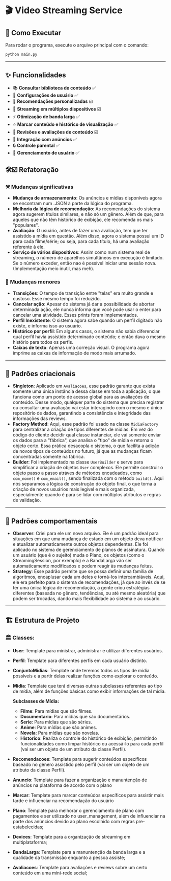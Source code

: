 
# 🎬 **Video Streaming Service**

## 🚀 **Como Executar**

Para rodar o programa, execute o arquivo principal com o comando:

```bash
python main.py
```

---

## ✨ **Funcionalidades**

- 📚 **Consultar biblioteca de conteúdo** ✅
- 👤 **Configurações de usuário** ✅
- 🤖 **Recomendações personalizadas** ☑️
- 📱 **Streaming em múltiplos dispositivos** ☑️
- ⚡ **Otimização de banda larga** ✅
- ⭐ **Marcar conteúdo e histórico de visualização** ✅
- 📝 **Revisões e avaliações de conteúdo** ☑️
- 📢 **Integração com anúncios** ✅
- 🔒 **Controle parental** ✅ 
- 👥 **Gerenciamento de usuário** ✅

## 🛠️☑️ **Refatoração**

### ⚒️ **Mudanças significativas**
- **Mudança de armazenamento**: Os anúncios e mídias disponíveis agora se encontram num .JSON à parte da lógica do programa.
- **Melhoria da lógica de recomendação**: As recomendações do sistema agora sugerem títulos similares, e não só um gênero. Além de que, para aqueles que não têm histórico de exibição, ele recomenda os mais "populares".
- **Avaliação**: O usuário, antes de fazer uma avaliação, tem que ter assistido a mídia em questão. Além disso, agora o sistema possui um ID para cada filme/série; ou seja, para cada título, há uma avaliação referente à ele. 
- **Serviço de vários dispositivos**: Assim como num sistema real de streaming, o número de aparelhos simultâneos em execução é limitado. Se o número exceder, então nao é possível iniciar uma sessão nova. (Implementação meio inutil, mas meh).
<!-- - ****: 
- ****: 
- ****: 
- ****:  -->

### 🧮 **Mudanças menores**
- **Transições**: O tempo de transição entre "telas" era muito grande e custoso. Esse mesmo tempo foi reduzido.
- **Cancelar ação**: Apesar do sistema já dar a possibilidade de abortar determinada ação, ele nunca informa que você pode usar o enter para cancelar uma atividade. Esses prints foram implementados. 
- **Perfil Inexistente**: O sistema agora sabe quando um perfil digitado não existe, e informa isso ao usuário.
- **Histórico por perfil**: Em alguns casos, o sistema não sabia diferenciar qual perfil havia assistido determinado conteúdo; e então dava o mesmo histório para todos os perfis. 
- **Caixas de texto**: Apenas uma correção visual. O programa agora imprime as caixas de informação de modo mais arrumado.

--- 

## 🧱 **Padrões criacionais**
- **Singleton**: Aplicado em ```Avaliacoes```, esse padrão garante que exista somente uma única instância dessa classe em toda a aplicação, o que funciona como um ponto de acesso global para as avaliações de conteúdo. Desse modo, qualquer parte do sistema que precisa registrar ou consultar uma avaliação vai estar interagindo com o mesmo e único repositório de dados, garantindo a consistência e integridade das informações das reviews. 
- **Factory Method**: Aqui, esse padrão foi usado na classe ```MidiaFactory``` para centralizar a criação de tipos diferentes de midias. Em vez do código do cliente decidir qual classe instanciar, ele vai somente enviar os dados para a "fábrica", que analisa o "tipo" de mídia e retorna o objeto certo. Essa prática desacopla o sistema, o que facilita a adição de novos tipos de conteúdos no futuro, já que as mudanças ficam concentradas somente na fábrica. 
- **Builder**:  Foi implementado na classe ```UserBuilder``` e serve para simplificar a criação de objetos ```User``` complexos. Ele permite construir o objeto passo a passo atráves de métodos encadeados, como ```com_nome()``` e ```com_email()```, sendo finalizada com o método ```build()```. Aqui nós separamos a lógica de construção do objeto final, o que torna a criação de novos usuários mais legível e mais organizada, especialmente quando é para se lidar com múltiplos atributos e regras de validação.
<!-- - ****: -->

---
## 👤 **Padrões comportamentais**
- **Observer**: Criei para ele um novo arquivo. Ele é um padrão ideal para situações em que uma mudança de estado em um objeto deva notificar e atualizar automaticamente outros objetos dependentes. Ele foi aplicado no sistema de gerenciamento de planos de assinatura. Quando um usuário (que é o sujeito) muda o Plano, os objetos (como o StreamingSession, por exemplo) e a BandaLarga vão ser automaticamente modificados e podem reagir às mudanças feitas.
- **Strategy**: Esse padrão permite que se possa definir uma família de algoritmos, encaplusar cada um deles e torná-los intercambiáveis. Aqui, ele era perfeito para o sistema de recomendações, já que ao invés de se ter uma única lógica de recomendação, a gente criou estratégias diferentes (baseada no gênero, tendências, ou até mesmo aleatória) que podem ser trocadas, dando mais flexibilidade ao sistema e ao usuário.
---

## 🏗️ **Estrutura de Projeto**

### 🏛️ **Classes:**

- **User**: Template para ministrar, administrar e utilizar diferentes usuários.
- **Perfil**: Template para diferentes perfis em cada usuário distinto.
- **ConjuntoMidias**: Template onde teremos todos os tipos de mídia possíveis e a partir delas realizar funções como explorar o conteúdo.
- **Midia**: Template que terá diversas outras subclasses referentes ao tipo de mídia, além de funções básicas como exibir informações de tal mídia.

  **Subclasses de Mídia:**
  - **Filme**: Para mídias que são filmes.
  - **Documentario**: Para mídias que são documentários.
  - **Serie**: Para mídias que são séries.
  - **Anime**: Para mídias que são animes.
  - **Novela**: Para mídias que são novelas.
  - **Historico**: Realiza o controle do histórico de exibição, permitindo funcionalidades como limpar histórico ou acessá-lo para cada perfil (vai ser um objeto de um atributo da classe Perfil).

- **Recomendacoes**: Template para sugerir conteúdos específicos baseado no gênero assistido pelo perfil (vai ser um objeto de um atributo da classe Perfil).
- **Anuncio**: Template para fazer a organização e manuntenção de anúncios na plataforma de acordo com o plano 
- **Marcar**: Template para marcar conteúdos específicos para assistir mais tarde e influenciar na recomendação do usuário
- **Plano**: Template para melhorar o gerenciamento de plano com pagamentos e ser utilizado no user_management, além de influenciar na parte dos anúncios devido ao plano escolhido com regras pre-estabelecidas;
- **Devices**: Template para a organização de streaming em multiplataforma;
- **BandaLarga**: Template para a manuntenção da banda larga e a qualidade da transmissão enquanto a pessoa assiste;
- **Avaliacoes**: Template para avaliações e reviews sobre um certo conteúdo em uma mini-rede social;



